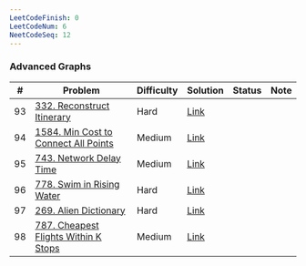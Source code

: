 ```yaml
---
LeetCodeFinish: 0
LeetCodeNum: 6
NeetCodeSeq: 12
---
```


### Advanced Graphs

| #   | Problem                                                                                                | Difficulty | Solution                                                              | Status | Note |
| --- | ------------------------------------------------------------------------------------------------------ | ---------- | --------------------------------------------------------------------- | ------ | ---- |
| 93  | [332. Reconstruct Itinerary](https://leetcode.com/problems/reconstruct-itinerary/)                     | Hard       | [Link](https://neetcode.io/solutions/reconstruct-itinerary)           |        |      |
| 94  | [1584. Min Cost to Connect All Points](https://leetcode.com/problems/min-cost-to-connect-all-points/)  | Medium     | [Link](https://neetcode.io/solutions/min-cost-to-connect-all-points)  |        |      |
| 95  | [743. Network Delay Time](https://leetcode.com/problems/network-delay-time/)                           | Medium     | [Link](https://neetcode.io/solutions/network-delay-time)              |        |      |
| 96  | [778. Swim in Rising Water](https://leetcode.com/problems/swim-in-rising-water/)                       | Hard       | [Link](https://neetcode.io/solutions/swim-in-rising-water)            |        |      |
| 97  | [269. Alien Dictionary](https://leetcode.com/problems/alien-dictionary/)                               | Hard       | [Link](https://neetcode.io/solutions/alien-dictionary)                |        |      |
| 98  | [787. Cheapest Flights Within K Stops](https://leetcode.com/problems/cheapest-flights-within-k-stops/) | Medium     | [Link](https://neetcode.io/solutions/cheapest-flights-within-k-stops) |        |      |
